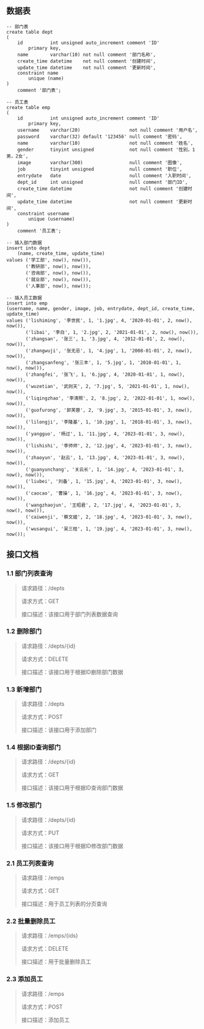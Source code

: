 ## 数据表

```mysql
-- 部门表
create table dept
(
    id          int unsigned auto_increment comment 'ID'
        primary key,
    name        varchar(10) not null comment '部门名称',
    create_time datetime    not null comment '创建时间',
    update_time datetime    not null comment '更新时间',
    constraint name
        unique (name)
)
    comment '部门表';

-- 员工表
create table emp
(
    id          int unsigned auto_increment comment 'ID'
        primary key,
    username    varchar(20)                  not null comment '用户名',
    password    varchar(32) default '123456' null comment '密码',
    name        varchar(10)                  not null comment '姓名',
    gender      tinyint unsigned             not null comment '性别，1男，2女',
    image       varchar(300)                 null comment '图像',
    job         tinyint unsigned             null comment '职位',
    entrydate   date                         null comment '入职时间',
    dept_id     int unsigned                 null comment '部门ID',
    create_time datetime                     not null comment '创建时间',
    update_time datetime                     not null comment '更新时间',
    constraint username
        unique (username)
)
    comment '员工表';
```

```mysql
-- 插入部门数据
insert into dept
    (name, create_time, update_time)
values ('学工部', now(), now()),
       ('教研部', now(), now()),
       ('咨询部', now(), now()),
       ('就业部', now(), now()),
       ('人事部', now(), now());

-- 插入员工数据
insert into emp
(username, name, gender, image, job, entrydate, dept_id, create_time, update_time)
values ('lishiming', '李世民', 1, '1.jpg', 4, '2020-01-01', 2, now(), now()),
       ('libai', '李白', 1, '2.jpg', 2, '2021-01-01', 2, now(), now()),
       ('zhangsan', '张三', 1, '3.jpg', 4, '2012-01-01', 2, now(), now()),
       ('zhangwuji', '张无忌', 1, '4.jpg', 1, '2008-01-01', 2, now(), now()),
       ('zhangsanfeng', '张三丰', 1, '5.jpg', 1, '2010-01-01', 1, now(), now()),
       ('zhangfei', '张飞', 1, '6.jpg', 4, '2020-01-01', 1, now(), now()),
       ('wuzetian', '武则天', 2, '7.jpg', 5, '2021-01-01', 1, now(), now()),
       ('liqingzhao', '李清照', 2, '8.jpg', 2, '2022-01-01', 1, now(), now()),
       ('guofurong', '郭芙蓉', 2, '9.jpg', 3, '2015-01-01', 3, now(), now()),
       ('lilongji', '李隆基', 1, '10.jpg', 1, '2018-01-01', 3, now(), now()),
       ('yangguo', '杨过', 1, '11.jpg', 4, '2023-01-01', 3, now(), now()),
       ('lishishi', '李师师', 2, '12.jpg', 4, '2023-01-01', 3, now(), now()),
       ('zhaoyun', '赵云', 1, '13.jpg', 4, '2023-01-01', 3, now(), now()),
       ('guanyunchang', '关云长', 1, '14.jpg', 4, '2023-01-01', 3, now(), now()),
       ('liubei', '刘备', 1, '15.jpg', 4, '2023-01-01', 3, now(), now()),
       ('caocao', '曹操', 1, '16.jpg', 4, '2023-01-01', 3, now(), now()),
       ('wangzhaojun', '王昭君', 2, '17.jpg', 4, '2023-01-01', 3, now(), now()),
       ('caiwenji', '蔡文姬', 2, '18.jpg', 4, '2023-01-01', 3, now(), now()),
       ('wusangui', '吴三桂', 1, '19.jpg', 4, '2023-01-01', 3, now(), now());
```

## 接口文档
### 1.1 部门列表查询

> 请求路径：/depts
> 
> 请求方式：GET
> 
> 接口描述：该接口用于部门列表数据查询


### 1.2 删除部门

> 请求路径：/depts/{id}
>
> 请求方式：DELETE
>
> 接口描述：该接口用于根据ID删除部门数据


### 1.3 新增部门

> 请求路径：/depts
>
> 请求方式：POST
>
> 接口描述：该接口用于添加部门


### 1.4 根据ID查询部门

> 请求路径：/depts/{id}
>
> 请求方式：GET
>
> 接口描述：该接口用于根据ID查询部门数据


### 1.5 修改部门

> 请求路径：/depts/{id}
>
> 请求方式：PUT
>
> 接口描述：该接口用于根据ID修改部门数据


### 2.1 员工列表查询

> 请求路径：/emps
>
> 请求方式：GET
>
> 接口描述：用于员工列表的分页查询


### 2.2 批量删除员工

> 请求路径：/emps/{ids}
>
> 请求方式：DELETE
>
> 接口描述：用于批量删除员工


### 2.3 添加员工

> 请求路径：/emps
>
> 请求方式：POST
>
> 接口描述：添加员工